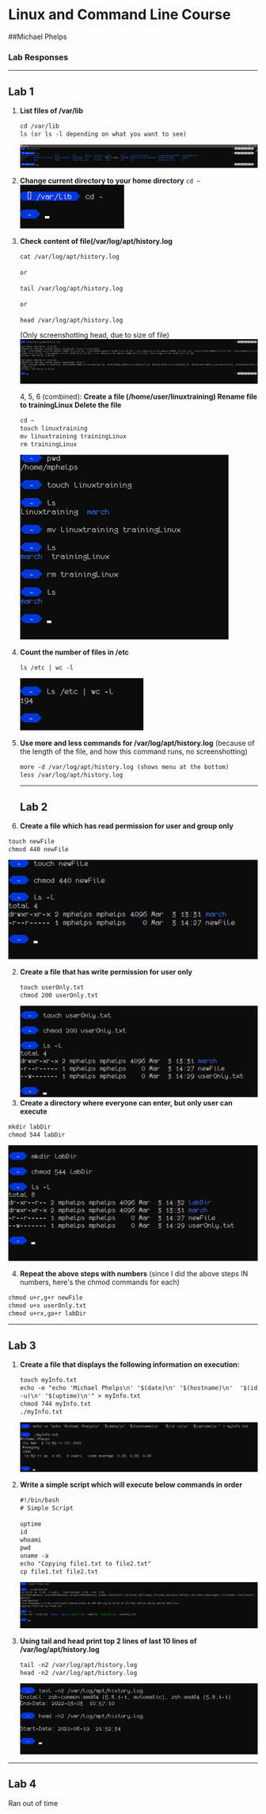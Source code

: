 # Linux and Command Line Course

##Michael Phelps

### Lab Responses

---

## Lab 1

1. **List files of /var/lib**

   ```
   cd /var/lib
   ls (or ls -l depending on what you want to see)

   ```

   ![image](./Screenshot_1.png)

2. **Change current directory to your home directory**
   `cd ~`
   ![image](./Screenshot_2.png)
3. **Check content of file(/var/log/apt/history.log**

   ```
   cat /var/log/apt/history.log

   or

   tail /var/log/apt/history.log

   or

   head /var/log/apt/history.log

   ```

   (Only screenshotting head, due to size of file)
   ![image](Screenshot_3.png)

   4, 5, 6 (combined):
   **Create a file (/home/**user**/linuxtraining)
   Rename file to trainingLinux
   Delete the file**

   ```
   cd ~
   touch linuxtraining
   mv linuxtraining trainingLinux
   rm trainingLinux

   ```

   ![image](Screenshot_4.png)

4. **Count the number of files in /etc**
   ```
   ls /etc | wc -l
   ```
   ![img](Screenshot_5.png)
5. **Use more and less commands for /var/log/apt/history.log**
   (because of the length of the file, and how this command runs, no screenshotting)

   ```
   more -d /var/log/apt/history.log (shows menu at the bottom)
   less /var/log/apt/history.log

   ```

   ***

   ## Lab 2

6. **Create a file which has read permission for user and group only**

```
touch newFile
chmod 440 newFile
```

![image](Screenshot_6.png)

2. **Create a file that has write permission for user only**
   ```
   touch userOnly.txt
   chmod 200 userOnly.txt
   ```
   ![image](Screenshot_7.png)
3. **Create a directory where everyone can enter, but only user can execute**

```
mkdir labDir
chmod 544 labDir
```

![image](Screenshot_8.png)

4. **Repeat the above steps with numbers**
   (since I did the above steps IN numbers, here's the chmod commands for each)

```
chmod u+r,g+r newFile
chmod u+x userOnly.txt
chmod u+rx,go+r labDir
```

---

## Lab 3

1. **Create a file that displays the following information on execution:**
   ```
   touch myInfo.txt
   echo -e "echo 'Michael Phelps\n' '$(date)\n' '$(hostname)\n'  '$(id -u)\n' '$(uptime)\n'" > myInfo.txt
   chmod 744 myInfo.txt
   ./myInfo.txt
   ```
   ![image](Screenshot_9.png)
2. **Write a simple script which will execute below commands in order**

   ```
   #!/bin/bash
   # Simple Script

   uptime
   id
   whoami
   pwd
   uname -a
   echo "Copying file1.txt to file2.txt"
   cp file1.txt file2.txt
   ```

   ![image](Screenshot_10.png)

3. **Using tail and head print top 2 lines of last 10 lines of /var/log/apt/history.log**

   ```
   tail -n2 /var/log/apt/history.log
   head -n2 /var/log/apt/history.log
   ```

   ![img](Screenshot_11.png)

---

## Lab 4

Ran out of time
